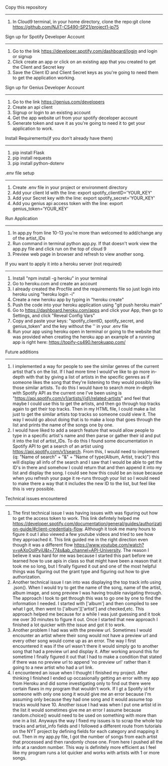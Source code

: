 Copy this repository
_________________________________________________________________________________________________________
1. In Cloud9 terminal, in your home directory, clone the repo:git clone https://github.com/NJIT-CS490-SP21/project1-jp75


Sign up for Spotify Developer Account
_________________________________________________________________________________________________________
1. Go to the link https://developer.spotify.com/dashboard/login and login or signup
2. Click create an app or click on an existing app that you created to get the Client and Secret key
3. Save the Client ID and Client Secret keys as you're going to need them to get the application working.

Sign up for Genius Developer Account
_________________________________________________________________________________________________________
1. Go to the link https://genius.com/developers
2. Create an api client
3. Signup or login to an existing account
3. Get the app website url from your spotify deceloper account
4. Generate token and save it as you're going to need it to get your application to work.


Install Requirements(if you don't already have them)
_________________________________________________________________________________________________________
1. pip install Flask
2. pip install requests
3. pip install python-dotenv


.env file setup
_________________________________________________________________________________________________________
1. Create .env file in your project or environment directory
2. Add your client Id with the line: export spotify_clientID='YOUR_KEY'
3. Add your Secret key with the line: export spotify_secret='YOUR_KEY'
4. Add you genius api access token with the line: export genius_token='YOUR_KEY'


Run Application
_________________________________________________________________________________________________________
1. In app.py from line 10-13 you're more than welcomed to add/change any of the artist_IDs 
2. Run command in terminal python app.py. If that doesn't work view the app.py file and click run on the top of cloud 9
3. Preview web page in browser and refresh to view another song.


If you want to apply it into a heroku server (not required)
_________________________________________________________________________________________________________
1. Install "npm install -g heroku" in your terminal
2. Go to heroku.com and create an account
3. I already created the Procfile and the requirements file so just login into heroku using "heroku login -i"
4. Create a new heroku app by typing in "heroku create"
5. Push the code into your heroku application using "git push heroku main"
6. Go to https://dashboard.heroku.com/apps and click your App, then go to Settings, and click "Reveal Config Vars"
7. Copy and paste your keys: "spotify_clientID, spotify_secret, and genius_token" and the key without the '' in your .env file
8. Run your app using heroku open in terminal or going to the website that was provided when creating the heroku app
an example of a running app is right here: https://topify-cs490.herokuapp.com/


Future additions
_________________________________________________________________________________________________________
1. I implemented a way for people to see the similar genres of the current artist that's on the list. If I had more time I would've like to go more in-depth with that by giving a list of artists in the specific genres as if someone likes the song that they're listening to they would possibly like those similar artists. To do this I would have to search more in-depth with Spotify API as the current one I've been using is "https://api.spotify.com/v1/artists/{id}/related-artists" and feel that maybe I could use this to get the artists, and then go through top tracks again to get their top tracks. Then in my HTML file, I could make a list just to get the similar artists top tracks so someone could view it. The way I would go about doing that is to make a loop that goes through the list and prints the name of the songs one by one.
2. I would have liked to add a search feature that would allow people to type in a specific artist's name and then parse or gather their id and put it into the list of artist_IDs. To do this I found some documentation in Spotify API to get a search of an artist using https://api.spotify.com/v1/search. From this, I would need to implement {q: "Name of search" + "&" + "Name of type(Album, Artist, track)"} this will display all info of the search and I saw that I would be able to get the ID's in there and somehow I could return that and then append it into my list and display the song. I could see how this could be an issue because when you refresh your page it re-runs through your list so I would need to make there a way that it includes the new ID to the list, but feel like this is very possible.


Technical issues encountered
________________________________________________________________________________________________________
1. The first technical issue I was having issues with was figuring out how to get the access token to work. This link defintely helped me https://developer.spotify.com/documentation/general/guides/authorization-guide/#client-credentials-flow. Although it took me many hours to figure it out I also viewed a few youtube videos and tried to see how they approached it. This link guided me in the right direction even though it was a different flow https://www.youtube.com/watch?v=yAXoOolPvjU&t=774s&ab_channel=API-University. The reason I believe it was hard for me was because I started this part before we learned how to use apis in class so that might have been a reason that it took me so long, but I finally figured it out and one of the most helpful things was figuring out the grant type and figuring out how to give authorization.
2. Another technical issue I ran into was displaying the top track info using .json(). When I would try to get the name of the song, name of the artist, album image, and song preview I was having trouble navigating through. The approach I took to get through this was to go one by one to find the information I needed. I started with ['album'] and then compiled to see what I got, then went to ['album']['artist'] and checked,etc. This approach helped me because for a while I was just guessing and it took me over 30 minutes to figure it out. Once I started that new approach I finished a lot quicker with tthe issue and got it to work.
3. Another problem I had was with the preview url. Sometimes I would encounter an artist where their song would not have a preview url and every other song would come up as an error. The way I first encountered it was if the url wasn't there it would simply go to another song that had a preview url and display it. After working around this for sometime I finally figured it out that I had to make a condition that stated if there was no preview url to append 'no preview url' rather than it going to a new artist who had a url link.
4. I encountered an issue when I thought I finished my project. After thinking I finished I ended up occasionally getting an error with my app from Heroku and did some investigating only to find out there were certain flaws in my program that wouldn't work. If I gt a Spotify id for someone with only one song it would give me an error because I'm assuming only because they had one song and it would assume top tracks would have 10. Another issue I had was when I put one artist id in the list it would sometimes give me an error I assume because random.choice() would need to be used on something with more than one in a list. Anyways the way I fixed my issues is to scrap the whole top tracks and artist_info fields and I followed a different route from tutorials on the NYT project by defining fields for each category and mapping it out. Then in my app.py file, I got the number of songs from each artist that processed and then randomly chose one. From here I pushed all the info at a random number. This way is definitely more efficient as I feel like my program runs a lot quicker and works with artists with 1 or more songs.
